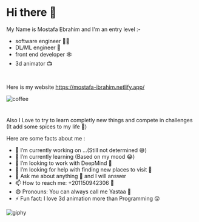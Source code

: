 # **Hi there** 👋 
 
My Name is Mostafa Ebrahim and I'm an entry level :-

- software engineer 👨‍💻
- DL/ML engineer 🤖
- front end developer 🕸️
- 3d animator 📺
#
Here is my website
https://mostafa-ibrahim.netlify.app/

![coffee](https://user-images.githubusercontent.com/88105870/190959072-59116274-2bfa-46fa-94cf-dbe57fc1e8d4.gif)
#

Also I Love to try to learn completly new things and compete in challenges (It add some spices to my life 🤪)

Here are some facts about me :

- 🔭 I’m currently working on ...(Still not determined 😅)
- 🌱 I’m currently learning (Based on my mood 😂)
- 👯 I’m looking to work with DeepMind 🧐
- 🤔 I’m looking for help with finding new places to visit 🤯
- 💬 Ask me about anything 🥰 and I will answer 
- 📫 How to reach me: +201150942306 🤙
- 😄 Pronouns: You can always call me Yastaa 🤣
- ⚡ Fun fact: I love 3d animation more than Programming 😲

![giphy](https://user-images.githubusercontent.com/88105870/190959079-6fedafb0-b2ea-49b8-8030-30749b3dcac1.gif)
